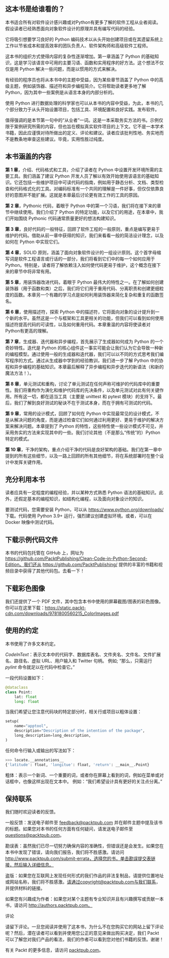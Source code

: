 ## 这本书是给谁看的？

本书适合所有对软件设计感兴趣或对Python有更多了解的软件工程从业者阅读。假设读者已经熟悉面向对象软件设计的原理并具有编写代码的经验。

它将吸引想要学习良好的 Python 编码技术以从头开始创建项目或在其遗留系统上工作以节省成本和提高效率的团队负责人、软件架构师和高级软件工程师。

这本书的组织方式使得内容的复杂性逐渐增加。第一章涵盖了 Python 的基础知识，这是学习该语言中可用的主要习语、函数和实用程序的好方法。这个想法不仅仅是用 Python 解决一些问题，而是以惯用的方式来解决。

有经验的程序员也将从本书中的主题中受益，因为某些章节涵盖了 Python 中的高级主题，例如装饰器、描述符和异步编程简介。它将帮助读者更多地了解 Python，因为其中一些案例是从语言本身的内部分析的。

使用 Python 进行数据处理的科学家也可以从本书的内容中受益，为此，本书的几个部分致力于从头开始设置项目，包括工具、环境配置和良好实践。发布软件。

值得强调的是本节第一句中的“从业者”一词。这是一本采取务实方法的书。示例仅限于案例研究所需的内容，但也旨在模拟真实软件项目的上下文。它不是一本学术书籍，因此应谨慎对待所做出的定义、评论和建议。读者应该批判性地、务实地而不是教条地审查这些建议。毕竟，实用性胜过纯度。

## 本书涵盖的内容

**第 1 章**，介绍、代码格式和工具，介绍了读者在 Python 中设置开发环境所需的主要工具。我们涵盖了建议 Python 开发人员了解以有效开始使用该语言的基础知识。它还包括一些维护项目中可读代码的指南，例如用于静态分析、文档、类型检查和代码格式化的工具。对编码标准有一个共同的理解是一件好事，但仅仅依靠良好的意图并不能扩展。这就是本章最后讨论更有效工作的工具的原因。

**第 2 章**，Pythonic 代码，着眼于 Python 中的第一个习语，我们将在接下来的章节中继续使用。我们介绍了 Python 的特定功能，以及它们的用途，在本章中，我们开始围绕 Pythonic 代码通常质量更好的想法构建知识。

**第 3 章**，良好代码的一般特征，回顾了软件工程的一般原则，重点是编写更易于维护的代码。借助从前一章中获得的知识，我们来看看一般的简洁设计理念，以及如何在 Python 中实现它们。

**第 4 章**，SOLID 原则，涵盖了面向对象软件设计的一组设计原则。这个首字母缩写词是软件工程语言或行话的一部分，我们将看到它们中的每一个如何应用于 Python。特别是，读者将了解依赖注入如何使代码更易于维护，这个概念在接下来的章节中将非常有用。

**第 5 章**，用装饰器改进代码，着眼于 Python 最伟大的特性之一。在了解如何创建装饰器（用于函数和类）之后，我们将它们用于重用代码、分离职责和创建更细粒度的函数。本章另一个有趣的学习点是如何利用装饰器来简化复杂和重复的函数签名。

**第 6 章**，使用描述符，探索 Python 中的描述符，它将面向对象的设计提升到一个新的水平。虽然这是一个与框架和工具更相关的功能，但我们可以看到如何使用描述符提高代码的可读性，以及如何重用代码。本章重温的内容将使读者对Python有更高的理解。

**第 7 章**，生成器、迭代器和异步编程，首先展示了生成器如何成为 Python 的一个奇妙特性。迭代是 Python 的核心组件这一事实可能会让我们认为它会导致一种新的编程模型。通过使用一般的生成器和迭代器，我们可以以不同的方式思考我们编写程序的方式。通过从生成器中学到的经验教训，我们进一步了解 Python 中的协程和异步编程的基础知识。本章最后解释了异步编程和异步迭代的新语法（和新的魔法方法！）。

**第 8 章**，单元测试和重构，讨论了单元测试在任何声称可维护的代码库中的重要性。我们将重构作为演化和维护代码库的先决条件，以及单元测试对此有何关键作用。所有这一切，都在适当工具（主要是 unittest 和 pytest 模块）的支持下。最后，我们了解到良好测试的秘诀不在于测试本身，而在于拥有可测试的代码。

**第 9 章**，常用的设计模式，回顾了如何在 Python 中实现最常见的设计模式，不是从解决问题的角度，而是通过检查它们如何通过利用更好、更易于维护的解决方案来解决问题。本章提到了 Python 的特性，这些特性使一些设计模式不可见，并采用务实的方法来实现其中的一些。我们讨论其他（不是那么“传统”的）Python 特定的模式。

**第 10 章**，干净的架构，重点介绍干净的代码是良好架构的基础。我们在第一章中提到的所有这些细节，以及一路上回顾的所有其他细节，将在系统部署时在整个设计中发挥关键作用。

## 充分利用本书

读者应具有一定程度的编程经验，并以某种方式熟悉 Python 语法的基础知识。此外，还假定基本的编程知识，如结构化编程，以及面向对象设计的知识。

要测试代码，您需要安装 Python，可以从 https://www.python.org/downloads/ 下载。代码使用 Python 3.9+ 运行，强烈建议创建虚拟环境。或者，可以在 Docker 映像中测试代码。

## 下载示例代码文件

本书的代码包托管在 GitHub 上，网址为 https://github.com/PacktPublishing/Clean-Code-in-Python-Second-Edition。我们还从 https://github.com/PacktPublishing/ 提供的丰富的书籍和视频目录中获得了其他代码包。去看一下！

## 下载彩色图像

我们还提供了一个 PDF 文件，其中包含本书中使用的屏幕截图/图表的彩色图像。你可以在这里下载：https://static.packt-cdn.com/downloads/9781800560215_ColorImages.pdf

## 使用的约定

本书使用了许多文本约定。

*CodeInText*：表示文本中的代码字、数据库表名、文件夹名、文件名、文件扩展名、路径名、虚拟 URL、用户输入和 Twitter 句柄。 例如; “那么，只需运行 *pylint* 命令就足以在代码中检查它。”

一段代码设置如下：

```python
@dataclass
class Point:
    lat: float
    long: float
```

当我们希望让您注意代码块的特定部分时，相关行或项目以粗体设置：

```python
setup(
    name="apptool",
    description="Description of the intention of the package",
    long_description=long_description,
)
```

任何命令行输入或输出的写法如下：

```bash
>>> locate.__annotations__
{'latitude': float, 'longitue': float, 'return': __main__.Point}
```

粗体：表示一个新词、一个重要的词，或者你在屏幕上看到的词，例如在菜单或对话框中，也像这样出现在文本中。 例如：“我们希望设计具有更好的关注点分离。”

## 保持联系

我们随时欢迎读者的反馈。

一般反馈：发送电子邮件至 feedback@packtpub.com 并在邮件主题中提及该书的标题。如果您对本书的任何方面有任何疑问，请发送电子邮件至 questions@packtpub.com。

勘误表：虽然我们已尽一切努力确保内容的准确性，但错误还是会发生。如果您在本书中发现了错误，请向我们报告，我们将不胜感激。请访问 http://www.packtpub.com/submit-errata，选择您的书，单击勘误提交表链接，然后输入详细信息。

盗版：如果您在互联网上发现任何形式的我们作品的非法复制品，请提供位置地址或网站名称，我们将不胜感激。请通过copyright@packtpub.com与我们联系，并提供材料的链接。

如果您有兴趣成为作者：如果您对某个主题有专业知识并且有兴趣撰写或贡献一本书，请访问 http://authors.packtpub.com。

评论

请留下评论。一旦您阅读并使用了这本书，为什么不在您购买它的网站上留下评论呢？然后，潜在读者可以看到并使用您公正的意见来做出购买决定，我们 Packt 可以了解您对我们产品的看法，我们的作者可以看到您对他们书籍的反馈。谢谢！

有关 Packt 的更多信息，请访问 [packtpub.com](packtpub.com)。

